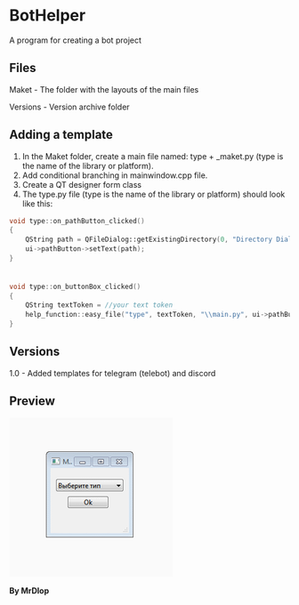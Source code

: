 # BotHelper

A program for creating a bot project

## Files

Maket - The folder with the layouts of the main files

Versions - Version archive folder

## Adding a template

1. In the Maket folder, create a main file named: type + _maket.py (type is the name of the library or platform).
2. Add conditional branching in mainwindow.cpp file.
3. Create a QT designer form class
4. The type.py file (type is the name of the library or platform) should look like this:
```c++
void type::on_pathButton_clicked()
{
    QString path = QFileDialog::getExistingDirectory(0, "Directory Dialog", "");
    ui->pathButton->setText(path);
}


void type::on_buttonBox_clicked()
{
    QString textToken = //your text token
    help_function::easy_file("type", textToken, "\\main.py", ui->pathButton->text());
}
```
## Versions

1.0 - Added templates for telegram (telebot) and discord

## Preview
![preview](preview.gif)

**By MrDlop**
